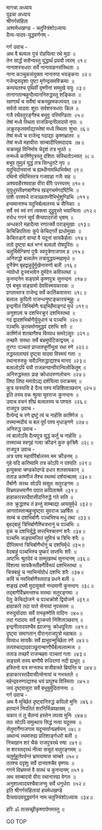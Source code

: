 मागचा अध्याय  
पुढचा अध्याय  
श्रीगर्गसंहिता  
अश्वमेधखण्डः - चतुस्त्रिंशोऽध्यायः  
दैत्य-यादव-युद्धवर्णनम् -  
  
गर्ग उवाच -  
अथ वै बल्वलः पुत्रं रोहयित्वा रथे मुदा ॥  
तेन सार्द्धं ससैन्यस्तु युद्धार्थं प्रययौ त्वरम् ॥१॥  
नानाशस्त्रधराः सर्वे नानावाहनसंस्थिताः ॥  
नाना कञ्चुकसंयुक्ता नानारुपा भयङ्कराः ॥२॥  
गजेन्द्रसदृशाः पुष्टा मृगेन्द्रसमविक्रमाः ॥  
कम्पयतश्च पृथिवीं वृष्णीनां सम्मुखे ययुः ॥३॥  
तानागतान्बहून्दैत्याननिरुद्धस्तु शङ्कितः ॥  
रक्षणार्थं च सर्वेषां चक्रव्यूहमकल्पयत् ॥४॥  
सर्वतो यादवाः शूराः सर्वशस्त्रधराः किल ॥  
गजै रथैस्तुरङ्गैश्च बभूवुः परिमण्डिताः ॥५॥  
तेषां मध्ये स्थिता राजन्निन्द्रनीलादयो नृपाः ॥  
अक्रूरकृतवर्माद्यास्तेषां मध्ये स्थिताः शुभाः ॥६॥  
तेषां मध्ये च राजेन्द्र गदाद्याः कृष्णभ्रातरः ॥  
तेषां मध्ये महावीराः साम्बादीप्तिमदादयः ॥७॥  
चक्रव्यूहं विनिर्माय चेदृशं तत्र भूपते ॥  
तन्मध्ये कार्ष्णिपुत्रस्तु दंशितः संस्थितोऽभवत् ॥८॥  
बभूव तुमुलं युद्धं तत्र सिन्धुतटे नृप ॥  
यदुभिर्दानवानां च ह्यब्धीनामब्धिभिर्यथा ॥९॥  
रथिनो रथिभिस्तत्र गजवाहा गजैः सह ॥  
अश्ववाहैरश्ववाहा वीरा वीरैः परस्परम् ॥१०॥  
युयुधुस्तीक्ष्णबाणैश्च खड्गचर्मगदर्ष्टिभिः ॥  
पाशैः परश्वधै राजञ्छतघ्नीभिर्भुशुण्डिभिः ॥११॥  
हन्यमानाश्च यदुभिर्बल्वलस्य च सैनिकाः ॥  
सर्वे स्वं स्वं रणं त्यक्त्वा दुद्रुवुस्ते भयान्विताः ॥१२॥  
रुरोध गगनं सूर्यं सैन्यपादरजो भृशम् ॥  
अन्धकारे महादैत्या रणात्सर्वे पराङ्मुखाः ॥१३॥  
केचिन्निपतिताः कूपे केचिद्‌गर्ते ह्यधोमुखाः ॥  
केचित्तडागे वाप्यां वै यदूनां सायकैर्हताः ॥१४॥  
ततो दृष्ट्वा बलं भग्नं बल्वलो रोषपूरितः ॥  
चतुर्भिर्मन्त्रिणां पुत्रैः स्वपुत्रेणाजगाम ह ॥१५॥  
अनिरुद्धो बल्वलेन तत्रायुद्ध्यन्महामृधे ॥  
दुर्नेत्रेण बृहद्वाहुर्दुर्मुखेनारुणो बली ॥१६॥  
न्यग्रोधो दुःस्वभावेन दुर्मदेन कविस्तथा ॥  
कुनन्दनेन सङ्ग्रामे कृष्णपुत्रः सुनन्दनः ॥१७॥  
एवं बभूव सङ्ग्रामो देवविस्मयकारकः ॥  
प्रगतास्तत्र राजेन्द्र सर्वे कार्तिकवासराः ॥१८॥  
बल्वलः कुपितो राजन्धनुष्टङ्कारयन्मुहुः ॥  
इन्द्रनीलं त्रिभिर्बाणैः षड्‌भिर्हेमाङ्गदं मृधे ॥१९॥  
अनुशाल्वं च दशभिरक्रूरं दशभिस्तथा ॥  
गदं द्वादशभिर्बाणैर्युयुधानं च पञ्चभिः ॥२०॥  
पञ्चभिः कृतवर्माणमुद्धवं दशभिः शरैः ॥  
कार्ष्णिजं शतबाणैश्च विव्याध समरेऽसुरः ॥२१॥  
तच्छरैः सरथाः सर्वे बभ्रमुर्घटिकाद्वयम् ॥  
तुरगाः पञ्चतां प्राप्ताश्चूर्णीभूता रथा रणे ॥२२॥  
तद्धस्तलाघवं दृष्ट्वा यादवा विस्मयं गताः ॥  
रथानारुरुहुः सर्वेऽनिरुद्धाद्याश्च मानद ॥२३॥  
बल्वलोऽपि ययौ राजन्नन्यान्वीरान्विलोकितुम् ॥  
अनिरुद्धस्ततः प्राह क्रोधादरुणलोचनः ॥२४॥  
तिष्ठ तिष्ठ ममाग्रेऽद्य दर्शयित्वा पराक्रमम् ॥  
कुत्र यास्यसि हे दैत्य पश्य मन्निशिताञ्छरान् ॥२५॥  
इति तस्य वचः श्रुत्वा युवराजः कुनन्दनः ॥  
उवाच वचनं शीघ्रं बल्वलस्य च पश्यतः ॥२६॥  
राजपुत्र उवाच -  
दैत्येन्द्रं च रणे द्रष्टुं त्वं च नार्हसि कार्ष्णिज ॥  
तस्मान्मदीयं च बलं पूर्वं पश्य मृधाङ्गणे ॥२७॥  
अनिरुद्ध उवाच -  
त्वं बालोऽसि दैत्यपुत्र युद्धं कर्तुं च नार्हसि ॥  
तस्माच्च स्वगृहं गत्वा क्रीडनं कुरु कृत्रिमैः ॥२८॥  
राजपुत्र उवाच -  
अत्र पश्य महावीरैर्बालस्य मम क्रीडनम् ॥  
गृहे यदि करिष्यामि तत्र कोऽपि न पश्यति ॥२९॥  
इत्युक्त्वा चण्डकोदण्डे दधार शतसायकान् ॥  
तताड कार्ष्णीजं तैश्च रथस्थं दर्शयन्बलम् ॥३०॥  
तैर्बाणैः सरथः सोऽपि ससूतः सतुरङ्गमः ॥  
विभ्रमन्नभमार्गेण पपात कपिलाश्रमे ॥३१॥  
हाहाकारस्तदैवासीदनिरुद्धे गते सति ॥  
ततः क्रुद्धाश्च तं हन्तुं साम्बाद्या आययुर्मृधे ॥३२॥  
आगतांस्तान्बहून्दृष्ट्वा युवराजः प्रहर्षितः ॥  
साम्बं च दशभिर्बाणैः पञ्चभिश्च मधुं तथा ॥३३॥  
बृहद्बाहुं त्रिभिर्बाणैश्चित्रभानुं च पञ्चभिः ॥  
वृकं च दशभिर्युद्धे सप्तभिश्चारुणं शरैः ॥३४॥  
पञ्चभिः सङ्ग्रामजितं सुमित्रं च त्रिभिः शरैः ॥  
दीप्तिमन्तं त्रिभिर्बाणैर्भानुं च दशभिर्मृधे ॥३५॥  
वेदबाहुं पञ्चभिश्च पुष्करं सप्तभिः शरैः ॥  
अष्टभिः श्रुतदेवं च सम्मुखस्थं सुनन्दनम् ॥३६॥  
विंशत्या सायकैस्तीक्ष्णैर्विरूपं दशभिस्तथा ॥  
चित्रबाहुं च नवभिर्न्यग्रोधं दशभिः शरैः ॥३७॥  
कविं च नवभिर्बाणैस्तताड प्रधने बली ॥  
शङ्खं दघ्मौ मुदायुक्तो नन्दमानी कुनन्दनः ॥३८॥  
तद्बाणैर्विभ्रमन्तश्च सरथाः सतुरङ्गमाः ॥  
पेतुः केचिद्योजने च पञ्चक्रोशे द्वियोजने ॥३९॥  
हाहाकारे तदा याते सेनायां नृपसत्तम ॥  
रुरुदुर्यादवाः सर्वे रामकृष्णेति वादिनः ॥४०॥  
तदा गदादयः सर्वे मुञ्चन्तो निशिताञ्छरान् ॥  
इन्द्रनीलादयश्चैव ह्याजग्मुः क्रोधपूरिताः ॥४१॥  
दृष्ट्वा समागतान् वीरान्‌राजपुत्रो महाबलः ॥  
विव्याध सायकैः सर्वे ह्यभूवन्मूर्च्छिता रणे ॥४२॥  
तत्पश्चाद्यादवाञ्छूरान्बाणौघैर्बल्वलात्मजः ॥  
तताड तच्छरै राजन्बहवः पञ्चतां गताः ॥४३॥  
सङ्ग्रामे तस्य बाणौघै रुधिराणां नदी ह्यभूत् ॥  
हस्तिनो यत्र मग्नाश्च सजीवास्ते म्रियन्ति च ॥४४॥  
हाहाकारस्तदैवासीत्सेनायां च नभस्तले ॥  
महेन्द्रवरुणाद्याश्च भयं प्रापुश्च विस्मिताः ॥४५॥  
जयं दृष्ट्वासुरा सर्वे बभूवुर्मुदिताननाः ॥  
गर्ग उवाच -  
अथ वै मूर्च्छितं दृष्ट्वानिरुद्धं कपिलो मुनिः ॥४६॥  
हतयानं निपतितं शरनिर्भिन्नवक्षसम् ॥  
चकार तं तु चैतन्यं हस्तेन तपसा मुनिः ॥४७॥  
ततः सोऽपि समुत्थाय सिद्धं नत्वा यदूत्तमः ॥  
सेतुमार्गेणाजगाम यदून्सर्वान्प्रहर्षयन् ॥४८॥  
अथान्यं रथमारुह्य प्रतिशार्ङ्गधरो बली ॥  
निचखान शरं चैकं राजपुत्ररथे रुषा ॥४९॥  
स शरस्तद्‌रथं नीत्वा ससूतं सतुरङ्गमम् ॥  
चतुर्मुहूर्तपर्यन्तं भ्रामयामास चाम्बरे ॥५०॥  
ततश्च ददृशुः सर्वे दानवाश्चैव वृष्णयः ॥  
गगने विभ्रमन्तं वै सरथं च कुनन्दनम् ॥५१॥  
अथ साम्बादयो वीरा रथानारुह्य वेगतः ॥  
अनुशाल्वादयश्चैवाजग्मुः सर्वे धनुर्धराः ॥५२॥  
इति श्रीगर्गसंहितायां हयमेधखण्डे  
दैत्ययादवयुद्धवर्णनं नाम चतुस्त्रिंशोऽध्यायः ॥३४॥  
  
हरिः ॐ तत्सच्छ्रीकृष्णार्पणमस्तु ॥  
  
GO TOP
